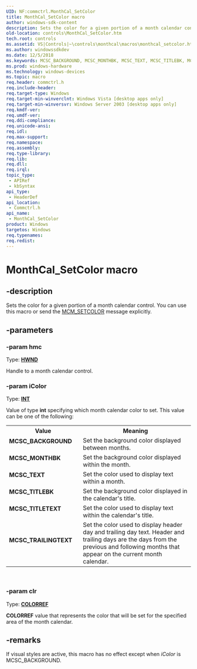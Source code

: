 ```yaml
---
UID: NF:commctrl.MonthCal_SetColor
title: MonthCal_SetColor macro
author: windows-sdk-content
description: Sets the color for a given portion of a month calendar control. You can use this macro or send the MCM_SETCOLOR message explicitly.
old-location: controls\MonthCal_SetColor.htm
tech.root: controls
ms.assetid: VS|Controls|~\controls\monthcal\macros\monthcal_setcolor.htm
ms.author: windowssdkdev
ms.date: 12/5/2018
ms.keywords: MCSC_BACKGROUND, MCSC_MONTHBK, MCSC_TEXT, MCSC_TITLEBK, MCSC_TITLETEXT, MCSC_TRAILINGTEXT, MonthCal_SetColor, MonthCal_SetColor macro [Windows Controls], _win32_MonthCal_SetColor, _win32_MonthCal_SetColor_cpp, commctrl/MonthCal_SetColor, controls.MonthCal_SetColor, controls._win32_MonthCal_SetColor
ms.prod: windows-hardware
ms.technology: windows-devices
ms.topic: macro
req.header: commctrl.h
req.include-header: 
req.target-type: Windows
req.target-min-winverclnt: Windows Vista [desktop apps only]
req.target-min-winversvr: Windows Server 2003 [desktop apps only]
req.kmdf-ver: 
req.umdf-ver: 
req.ddi-compliance: 
req.unicode-ansi: 
req.idl: 
req.max-support: 
req.namespace: 
req.assembly: 
req.type-library: 
req.lib: 
req.dll: 
req.irql: 
topic_type:
 - APIRef
 - kbSyntax
api_type:
 - HeaderDef
api_location:
 - Commctrl.h
api_name:
 - MonthCal_SetColor
product: Windows
targetos: Windows
req.typenames: 
req.redist: 
---
```


# MonthCal_SetColor macro


## -description


Sets the color for a given portion of a month calendar control. You can use this macro or send the <a href="https://msdn.microsoft.com/en-us/library/Bb760997(v=VS.85).aspx">MCM_SETCOLOR</a> message explicitly. 


## -parameters




### -param hmc

Type: <b><a href="https://msdn.microsoft.com/en-us/library/Aa383751(v=VS.85).aspx">HWND</a></b>

Handle to a month calendar control. 


### -param iColor

Type: <b><a href="https://msdn.microsoft.com/en-us/library/Aa383751(v=VS.85).aspx">INT</a></b>

Value of type <b>int</b> specifying which month calendar color to set. This value can be one of the following: 

<table>
<tr>
<th>Value</th>
<th>Meaning</th>
</tr>
<tr>
<td width="40%"><a id="MCSC_BACKGROUND"></a><a id="mcsc_background"></a><dl>
<dt><b>MCSC_BACKGROUND</b></dt>
</dl>
</td>
<td width="60%">
Set the background color displayed between months.

</td>
</tr>
<tr>
<td width="40%"><a id="MCSC_MONTHBK"></a><a id="mcsc_monthbk"></a><dl>
<dt><b>MCSC_MONTHBK</b></dt>
</dl>
</td>
<td width="60%">
Set the background color displayed within the month.

</td>
</tr>
<tr>
<td width="40%"><a id="MCSC_TEXT"></a><a id="mcsc_text"></a><dl>
<dt><b>MCSC_TEXT</b></dt>
</dl>
</td>
<td width="60%">
Set the color used to display text within a month.

</td>
</tr>
<tr>
<td width="40%"><a id="MCSC_TITLEBK"></a><a id="mcsc_titlebk"></a><dl>
<dt><b>MCSC_TITLEBK</b></dt>
</dl>
</td>
<td width="60%">
Set the background color displayed in the calendar's title.

</td>
</tr>
<tr>
<td width="40%"><a id="MCSC_TITLETEXT"></a><a id="mcsc_titletext"></a><dl>
<dt><b>MCSC_TITLETEXT</b></dt>
</dl>
</td>
<td width="60%">
Set the color used to display text within the calendar's title.

</td>
</tr>
<tr>
<td width="40%"><a id="MCSC_TRAILINGTEXT"></a><a id="mcsc_trailingtext"></a><dl>
<dt><b>MCSC_TRAILINGTEXT</b></dt>
</dl>
</td>
<td width="60%">
Set the color used to display header day and trailing day text. Header and trailing days are the days from the previous and following months that appear on the current month calendar.

</td>
</tr>
</table>
 


### -param clr

Type: <b><a href="https://msdn.microsoft.com/en-us/library/Aa383751(v=VS.85).aspx">COLORREF</a></b>

<b>COLORREF</b> value that represents the color that will be set for the specified area of the month calendar. 


## -remarks



If visual styles are active, this macro has no effect except when <i>iColor</i> is MCSC_BACKGROUND.
            



